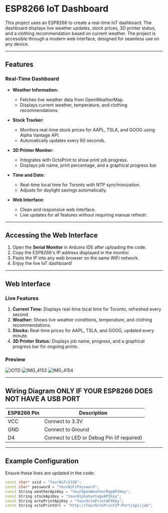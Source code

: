 # ESP8266 IoT Dashboard

This project uses an ESP8266 to create a real-time IoT dashboard. The dashboard displays live weather updates, stock prices, 3D printer status, and a clothing recommendation based on current weather. The project is accessible through a modern web interface, designed for seamless use on any device.

---

## Features

### Real-Time Dashboard
- **Weather Information:**
  - Fetches live weather data from OpenWeatherMap.
  - Displays current weather, temperature, and clothing recommendations.
  
- **Stock Tracker:**
  - Monitors real-time stock prices for AAPL, TSLA, and GOOG using Alpha Vantage API.
  - Automatically updates every 60 seconds.

- **3D Printer Monitor:**
  - Integrates with OctoPrint to show print job progress.
  - Displays job name, print percentage, and a graphical progress bar.

- **Time and Date:**
  - Real-time local time for Toronto with NTP synchronization.
  - Adjusts for daylight savings automatically.

- **Web Interface:**
  - Clean and responsive web interface.
  - Live updates for all features without requiring manual refresh.

---

## Accessing the Web Interface

1. Open the **Serial Monitor** in Arduino IDE after uploading the code.
2. Copy the ESP8266's IP address displayed in the monitor.
3. Paste the IP into any web browser on the same WiFi network.
4. Enjoy the live IoT dashboard!

---

## Web Interface

### Live Features
1. **Current Time:** Displays real-time local time for Toronto, refreshed every second.
2. **Weather:** Shows live weather conditions, temperature, and clothing recommendations.
3. **Stocks:** Real-time prices for AAPL, TSLA, and GOOG, updated every minute.
4. **3D Printer Status:** Displays job name, progress, and a graphical progress bar for ongoing prints.

### Preview
![IOTD](https://github.com/user-attachments/assets/8cf01c4a-1f1b-44c0-803f-4ba0339a124e)
![IMG_4153](https://github.com/user-attachments/assets/3afcce2d-c2e4-43a1-afd3-51cff47691b8)
![IMG_4154](https://github.com/user-attachments/assets/6846f702-bdcc-453a-84aa-5dea9e7f11e9)


---

## Wiring Diagram ONLY IF YOUR ESP8266 DOES NOT HAVE A USB PORT

| ESP8266 Pin | Description         |
|-------------|---------------------|
| VCC         | Connect to 3.3V    |
| GND         | Connect to Ground  |
| D4          | Connect to LED or Debug Pin (if required) |

---

## Example Configuration

Ensure these lines are updated in the code:
```cpp
const char* ssid = "YourWiFiSSID";
const char* password = "YourWiFiPassword";
const String weatherApiKey = "YourOpenWeatherMapAPIKey";
const String stockApiKey = "YourAlphaVantageAPIKey";
const String octoPrintApiKey = "YourOctoPrintAPIKey";
const String octoPrintUrl = "http://YourOctoPrintIP:Port/api/job";
